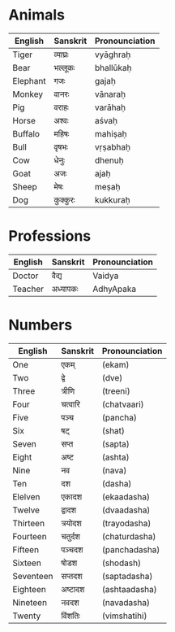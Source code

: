 
# Animals
|English | Sanskrit | Pronounciation | 
|-|-|-|
|Tiger      |व्याघ्रः|vyāghraḥ|
|Bear       |भल्लूकः|bhallūkaḥ|
|Elephant   |गजः |gajaḥ 
|Monkey     |वानरः |vānaraḥ
|Pig        |वराहः |varāhaḥ
|Horse      |अश्वः |aśvaḥ
|Buffalo    |महिषः |mahiṣaḥ
|Bull       |वृषभः |vṛṣabhaḥ
|Cow        |धेनुः |dhenuḥ
|Goat       |अजः |ajaḥ
|Sheep      |मेषः |meṣaḥ
|Dog        |कुक्कुरः |kukkuraḥ

# Professions
|English | Sanskrit | Pronounciation | 
|-|-|-|
|Doctor | वैद्य| Vaidya
|Teacher|अध्यापकः|AdhyApaka

# Numbers
|English | Sanskrit | Pronounciation | 
|-|-|-|
|One| एकम् |(ekam)
|Two| द्वे |(dve)
|Three| त्रीणि |(treeni)
|Four| चत्वारि| (chatvaari)
|Five| पञ्च |(pancha)
|Six |षट् |(shat)
|Seven| सप्त |(sapta)
|Eight| अष्ट |(ashta)
|Nine| नव |(nava)
|Ten |दश |(dasha)
|Elelven |एकादश |(ekaadasha)
|Twelve| द्वादश |(dvaadasha)
|Thirteen| त्रयोदश |(trayodasha)
|Fourteen| चतुर्दश |(chaturdasha)
|Fifteen| पञ्चदश |(panchadasha)
|Sixteen| षोडश |(shodash)
|Seventeen| सप्तदश |(saptadasha)
|Eighteen| अष्टादश |(ashtaadasha)
|Nineteen| नवदश |(navadasha)
|Twenty| विंशतिः |(vimshatihi)
